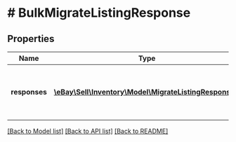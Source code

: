 # # BulkMigrateListingResponse

## Properties

Name | Type | Description | Notes
------------ | ------------- | ------------- | -------------
**responses** | [**\eBay\Sell\Inventory\Model\MigrateListingResponse[]**](MigrateListingResponse.md) | This is the base container of the response payload of the &lt;strong&gt;bulkMigrateListings&lt;/strong&gt; call. The results of each attempted listing migration is captured under this container. | [optional]

[[Back to Model list]](../../README.md#models) [[Back to API list]](../../README.md#endpoints) [[Back to README]](../../README.md)
